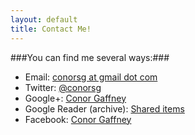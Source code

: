 ```yaml
---
layout: default
title: Contact Me!
---
```


###You can find me several ways:###

 * Email: [conorsg at gmail dot com](mailto:conorsg@gmail.com)
 * Twitter: [@conorsg](http://www.twitter.com/conorsg)
 * Google+: [Conor Gaffney](http://www.gplus.to/conorsg)
 * Google Reader (archive): [Shared items](http://www.google.com/reader/shared/conorsg)
 * Facebook: [Conor Gaffney](http://www.facebook.com/conorsg)